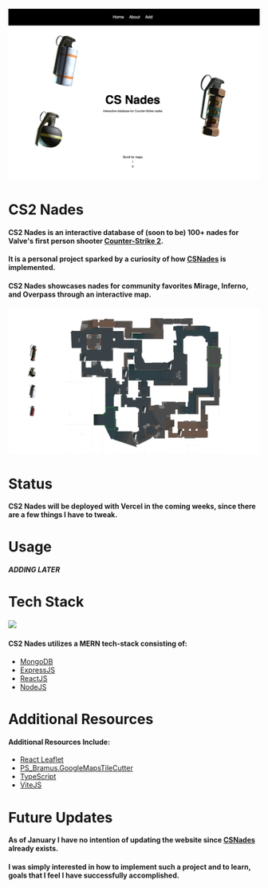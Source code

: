 
<a><img src="./app/public/README/README.png" /></a>

<span></span>

# CS2 Nades
#### CS2 Nades is an interactive database of (soon to be) 100+ nades for Valve's first person shooter <a href="https://www.counter-strike.net/cs2">Counter-Strike 2</a>.
#### It is a personal project sparked by a curiosity of how <a href="https://www.csgonades.com/">CSNades</a> is implemented.
#### CS2 Nades showcases nades for community favorites Mirage, Inferno, and Overpass through an interactive map.
#### <img src="./app/public/README/mirage.png" />

# Status
#### CS2 Nades will be deployed with Vercel in the coming weeks, since there are a few things I have to tweak.

# Usage
#### *ADDING LATER*

# Tech Stack
#### <img src="https://miro.medium.com/v2/resize:fit:678/1*l2tlJsFNg2tH6QizegKkqA.png" />
#### CS2 Nades utilizes a MERN tech-stack consisting of:
- <a href="https://www.mongodb.com/">MongoDB</a>
- <a href="https://expressjs.com/">ExpressJS</a>
- <a href="https://react.dev/">ReactJS</a>
- <a href="https://nodejs.org/en">NodeJS</a>

# Additional Resources
#### Additional Resources Include:
- <a href="https://react-leaflet.js.org/">React Leaflet</a>
- <a href="https://github.com/bramus/photoshop-google-maps-tile-cutter/">PS_Bramus.GoogleMapsTileCutter</a>
- <a href="https://www.typescriptlang.org/">TypeScript</a>
- <a href="https://vitejs.dev/">ViteJS</a>

# Future Updates
#### As of January I have no intention of updating the website since <a href="https://www.csgonades.com/">CSNades</a> already exists.
#### I was simply interested in how to implement such a project and to learn, goals that I feel I have successfully accomplished.